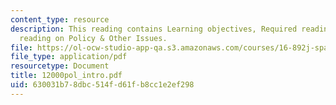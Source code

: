 ```yaml
---
content_type: resource
description: This reading contains Learning objectives, Required reading and Recommended
  reading on Policy & Other Issues.
file: https://ol-ocw-studio-app-qa.s3.amazonaws.com/courses/16-892j-space-system-architecture-and-design-fall-2004/630031b78dbc514fd61fb8cc1e2ef298_12000pol_intro.pdf
file_type: application/pdf
resourcetype: Document
title: 12000pol_intro.pdf
uid: 630031b7-8dbc-514f-d61f-b8cc1e2ef298
---
```

